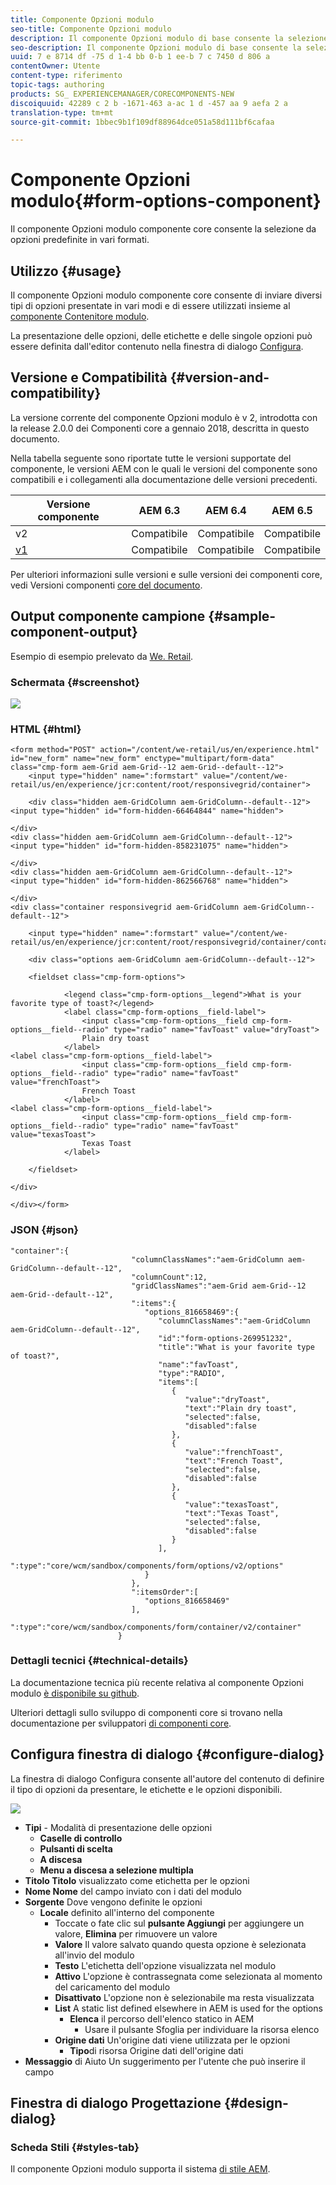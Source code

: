 ```yaml
---
title: Componente Opzioni modulo
seo-title: Componente Opzioni modulo
description: Il componente Opzioni modulo di base consente la selezione da opzioni predefinite in vari formati.
seo-description: Il componente Opzioni modulo di base consente la selezione da opzioni predefinite in vari formati.
uuid: 7 e 8714 df -75 d 1-4 bb 0-b 1 ee-b 7 c 7450 d 806 a
contentOwner: Utente
content-type: riferimento
topic-tags: authoring
products: SG_ EXPERIENCEMANAGER/CORECOMPONENTS-NEW
discoiquuid: 42289 c 2 b -1671-463 a-ac 1 d -457 aa 9 aefa 2 a
translation-type: tm+mt
source-git-commit: 1bbec9b1f109df88964dce051a58d111bf6cafaa

---
```



# Componente Opzioni modulo{#form-options-component}

Il componente Opzioni modulo componente core consente la selezione da opzioni predefinite in vari formati.

## Utilizzo {#usage}

Il componente Opzioni modulo componente core consente di inviare diversi tipi di opzioni presentate in vari modi e di essere utilizzati insieme al [componente Contenitore modulo](form-container.md).

La presentazione delle opzioni, delle etichette e delle singole opzioni può essere definita dall&#39;editor contenuto nella finestra di dialogo [Configura](#configure-dialog).

## Versione e Compatibilità {#version-and-compatibility}

La versione corrente del componente Opzioni modulo è v 2, introdotta con la release 2.0.0 dei Componenti core a gennaio 2018, descritta in questo documento.

Nella tabella seguente sono riportate tutte le versioni supportate del componente, le versioni AEM con le quali le versioni del componente sono compatibili e i collegamenti alla documentazione delle versioni precedenti.

| Versione componente | AEM 6.3 | AEM 6.4 | AEM 6.5 |
|--- |--- |--- |--- |
| v2 | Compatibile | Compatibile | Compatibile |
| [v1](form-options-v1.md) | Compatibile | Compatibile | Compatibile |

Per ulteriori informazioni sulle versioni e sulle versioni dei componenti core, vedi Versioni componenti [core del documento](versions.md).

## Output componente campione {#sample-component-output}

Esempio di esempio prelevato da [We. Retail](https://helpx.adobe.com/experience-manager/6-5/sites/developing/using/we-retail.html).

### Schermata {#screenshot}

![](assets/screen_shot_2018-01-12at113648.png)

### HTML {#html}

```
<form method="POST" action="/content/we-retail/us/en/experience.html" id="new_form" name="new_form" enctype="multipart/form-data" class="cmp-form aem-Grid aem-Grid--12 aem-Grid--default--12">
    <input type="hidden" name=":formstart" value="/content/we-retail/us/en/experience/jcr:content/root/responsivegrid/container">
    
    <div class="hidden aem-GridColumn aem-GridColumn--default--12">
<input type="hidden" id="form-hidden-66464844" name="hidden">

</div>
<div class="hidden aem-GridColumn aem-GridColumn--default--12">
<input type="hidden" id="form-hidden-858231075" name="hidden">

</div>
<div class="hidden aem-GridColumn aem-GridColumn--default--12">
<input type="hidden" id="form-hidden-862566768" name="hidden">

</div>
<div class="container responsivegrid aem-GridColumn aem-GridColumn--default--12">

    <input type="hidden" name=":formstart" value="/content/we-retail/us/en/experience/jcr:content/root/responsivegrid/container/container">
    
    <div class="options aem-GridColumn aem-GridColumn--default--12">

    <fieldset class="cmp-form-options">
        
            <legend class="cmp-form-options__legend">What is your favorite type of toast?</legend>
            <label class="cmp-form-options__field-label">
                <input class="cmp-form-options__field cmp-form-options__field--radio" type="radio" name="favToast" value="dryToast">
                Plain dry toast
            </label>
<label class="cmp-form-options__field-label">
                <input class="cmp-form-options__field cmp-form-options__field--radio" type="radio" name="favToast" value="frenchToast">
                French Toast
            </label>
<label class="cmp-form-options__field-label">
                <input class="cmp-form-options__field cmp-form-options__field--radio" type="radio" name="favToast" value="texasToast">
                Texas Toast
            </label>

    </fieldset>

</div>

</div></form>
```

### JSON {#json}

```
"container":{  
                           "columnClassNames":"aem-GridColumn aem-GridColumn--default--12",
                           "columnCount":12,
                           "gridClassNames":"aem-Grid aem-Grid--12 aem-Grid--default--12",
                           ":items":{  
                              "options_816658469":{  
                                 "columnClassNames":"aem-GridColumn aem-GridColumn--default--12",
                                 "id":"form-options-269951232",
                                 "title":"What is your favorite type of toast?",
                                 "name":"favToast",
                                 "type":"RADIO",
                                 "items":[  
                                    {  
                                       "value":"dryToast",
                                       "text":"Plain dry toast",
                                       "selected":false,
                                       "disabled":false
                                    },
                                    {  
                                       "value":"frenchToast",
                                       "text":"French Toast",
                                       "selected":false,
                                       "disabled":false
                                    },
                                    {  
                                       "value":"texasToast",
                                       "text":"Texas Toast",
                                       "selected":false,
                                       "disabled":false
                                    }
                                 ],
                                 ":type":"core/wcm/sandbox/components/form/options/v2/options"
                              }
                           },
                           ":itemsOrder":[  
                              "options_816658469"
                           ],
                           ":type":"core/wcm/sandbox/components/form/container/v2/container"
                        }
```

### Dettagli tecnici {#technical-details}

La documentazione tecnica più recente relativa al componente Opzioni modulo [è disponibile su github](https://github.com/adobe/aem-core-wcm-components/blob/master/content/src/content/jcr_root/apps/core/wcm/components/form/options/v2/options).

Ulteriori dettagli sullo sviluppo di componenti core si trovano nella documentazione per sviluppatori [di componenti core](developing.md).

## Configura finestra di dialogo {#configure-dialog}

La finestra di dialogo Configura consente all&#39;autore del contenuto di definire il tipo di opzioni da presentare, le etichette e le opzioni disponibili.

![](assets/screen_shot_2018-01-12at113153.png)

* **Tipi** - Modalità di presentazione delle opzioni
   * **Caselle di controllo**
   * **Pulsanti di scelta**
   * **A discesa**
   * **Menu a discesa a selezione multipla**
* **Titolo Titolo**
visualizzato come etichetta per le opzioni
* **Nome Nome**
del campo inviato con i dati del modulo
* **Sorgente**
Dove vengono definite le opzioni
   * **Locale**
definito all&#39;interno del componente
      * Toccate o fate clic sul **pulsante Aggiungi** per aggiungere un valore, **Elimina** per rimuovere un valore
      * **Valore**
Il valore salvato quando questa opzione è selezionata all&#39;invio del modulo
      * **Testo**
L&#39;etichetta dell&#39;opzione visualizzata nel modulo
      * **Attivo**
L&#39;opzione è contrassegnata come selezionata al momento del caricamento del modulo
      * **Disattivato**
L&#39;opzione non è selezionabile ma resta visualizzata
      * **List**
A static list defined elsewhere in AEM is used for the options
         * **Elenca**
il percorso dell&#39;elenco statico in AEM
            * Usare il pulsante Sfoglia per individuare la risorsa elenco
      * **Origine
dati** Un&#39;origine dati viene utilizzata per le opzioni
         * **Tipo**di risorsa Origine
dati dell&#39;origine dati
* **Messaggio**
di Aiuto Un suggerimento per l&#39;utente che può inserire il campo

## Finestra di dialogo Progettazione {#design-dialog}

### Scheda Stili {#styles-tab}

Il componente Opzioni modulo supporta il sistema [di stile AEM](authoring.md#component-styling).